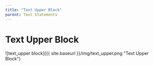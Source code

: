 ```yaml
---
title: "Text Upper Block"
parent: Text Statements
---
```

# Text Upper Block
![text_upper block]({{ site.baseurl }}/img/text_upper.png "Text Upper Block")
